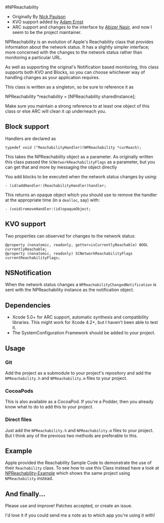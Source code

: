 #NPReachability
- Originally By [Nick Paulson](http://twitter.com/nckplsn)
- KVO support added by [Adam Ernst](http://www.adamernst.com/)
- ARC support and changes to the interface by
  [Abizer Nasir](http://abizern.org), and now I seem to be the project
  maintainer.
  

NPReachability is an evolution of Apple's Reachability class that provides
information about the network status. It has a slightly simpler interface; more
concerned with the changes to the network status rather than monitoring a
particular URL.

As well as supporting the original's Notification based monitoring, this class
supports both KVO and Blocks, so you can choose whichever way of handling
changes as your application requires.

This class is written as a singleton, so be sure to reference it as

NPReachability *reachability = [NPReachability sharedInstance];

Make sure you maintain a strong reference to at least one object of this class
or else ARC will clean it up underneach you.
 
## Block support

Handlers are declared as

    typedef void (^ReachabilityHandler)(NPReachability *curReach);

This takes the NPReachability object as a parameter. As originally written
this class passed the `SCNetworkReachabilityFlags` as a parameter, but you can
get that and more by messaging the object directly

You add blocks to be executed when the network status changes by using:

    - (id)addHandler:(ReachabilityHandler)handler;

This returns an opaque object which you should use to remove the handler at the
appropriate time (in a `dealloc`, say) with:

    - (void)removeHandler:(id)opaqueObject;

## KVO support

Two properties can observed for changes to the network status:

    @property (nonatomic, readonly, getter=isCurrentlyReachable) BOOL currentlyReachable;
	@property (nonatomic, readonly) SCNetworkReachabilityFlags currentReachabilityFlags;

## NSNotification

When the network status changes a `NPReachabilityChangedNotification` is sent
with the NPReachability instance as the notification object.

## Dependencies

- Xcode 5.0+ for ARC support, automatic synthesis and compatibility
  libraries. This might work for Xcode 4.2+, but I haven't been able to test it.
- The SystemConfiguration Framework should be added to your project.

## Usage

### Git

Add the project as a submodule to your project's repository and add the
`NPReachability.h` and `NPReachability.m` files to your project.

### CocoaPods

This is also available as a CocoaPod. If you're a Podder, then you already know
what to do to add this to your project.

### Direct files

Just add the `NPReachability.h` and `NPReachability.m` files to your
project. But I think any of the previous two methods are preferable to
this.

## Example

Apple provided the Reachability Sample Code to demonstrate the use of their
`Reachability` class. To see how to use this Class instead have a look at
[NPReachability-Example](https://github.com/Abizern/NPReachability-Example)
which shows the same project using `NPReachability` instead.

## And finally...

Please use and improve! Patches accepted, or create an issue.

I'd love it if you could send me a note as to which app you're using it with!
